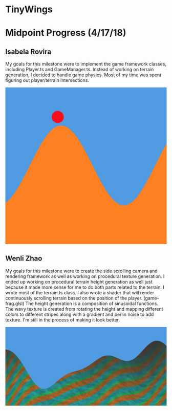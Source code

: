 # TinyWings

Midpoint Progress (4/17/18)
======================

Isabela Rovira
------------
My goals for this milestone were to implement the game framework classes, including Player.ts and GameManager.ts.
Instead of working on terrain generation, I decided to handle game physics. Most of my time was spent figuring out player/terrain intersections.

![](isabela_intersection.png)

Wenli Zhao
----------
My goals for this milestone were to create the side scrolling camera and rendering framework as well as working on procedural texture generation. I ended up working on procedural terrain height generation as well just because it made more sense for me to do both parts related to the terrain. I wrote most of the terrain.ts class. I also wrote a shader that will render continuously scrolling terrain based on the position of the player. (game-frag.glsl) The height generation is a composition of sinusoidal functions. The wavy texture is created from rotating the height and mapping different colors to different stripes along with a gradient and perlin noise to add texture. I'm still in the process of making it look better.

![](TinyWingsTexture.png)

